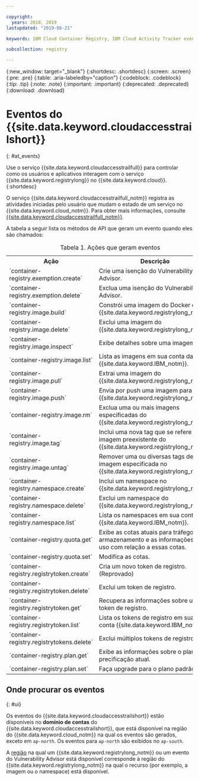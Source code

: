 ```yaml
---

copyright:
  years: 2018, 2019
lastupdated: "2019-06-21"

keywords: IBM Cloud Container Registry, IBM Cloud Activity Tracker events, Activity Tracker events, events, track,

subcollection: registry

---
```


{:new_window: target="_blank"}
{:shortdesc: .shortdesc}
{:screen: .screen}
{:pre: .pre}
{:table: .aria-labeledby="caption"}
{:codeblock: .codeblock}
{:tip: .tip}
{:note: .note}
{:important: .important}
{:deprecated: .deprecated}
{:download: .download}

# Eventos do {{site.data.keyword.cloudaccesstrailshort}}
{: #at_events}

Use o serviço {{site.data.keyword.cloudaccesstrailfull}} para controlar como os usuários e aplicativos interagem com o serviço {{site.data.keyword.registrylong}} no {{site.data.keyword.cloud}}.
{:shortdesc}

O serviço {{site.data.keyword.cloudaccesstrailfull_notm}} registra as atividades iniciadas pelo usuário que mudam
o estado de um serviço no {{site.data.keyword.cloud_notm}}.
Para obter mais informações, consulte [{{site.data.keyword.cloudaccesstrailfull_notm}}](/docs/services/cloud-activity-tracker?topic=cloud-activity-tracker-getting-started#getting-started).

A tabela a seguir lista os métodos de API que geram um evento quando eles são chamados:

<table>
  <caption>Tabela 1. Ações que geram eventos</caption>
  <tr>
    <th>Ação</th>
	  <th>Descrição</th>
  </tr>
  <tr>
    <td>`container-registry.exemption.create`</td>
	  <td>Crie uma isenção do Vulnerability Advisor.</td>
  </tr>
  <tr>
    <td>`container-registry.exemption.delete`</td>
	  <td>Exclua uma isenção do Vulnerability Advisor.</td>
  </tr>
  <tr>
    <td>`container-registry.image.build`</td>
	  <td>Constrói uma imagem do Docker em {{site.data.keyword.registrylong_notm}}.</td>
  </tr>
  <tr>
    <td>`container-registry.image.delete`</td>
	  <td>Exclui uma imagem do {{site.data.keyword.registrylong_notm}}.</td>
  </tr>
  <tr>
    <td>`container-registry.image.inspect`</td>
	  <td>Exibe detalhes sobre uma imagem.</td>
  </tr>
  <tr>
    <td>`container-registry.image.list`</td>
	  <td>Lista as imagens em sua conta da {{site.data.keyword.IBM_notm}}.</td>
  </tr>
  <tr>
    <td>`container-registry.image.pull`</td>
	  <td>Extrai uma imagem do {{site.data.keyword.registrylong_notm}}.</td>
  </tr>
  <tr>
    <td>`container-registry.image.push`</td>
	  <td>Envia por push uma imagem para o {{site.data.keyword.registrylong_notm}}.</td>
  </tr>
    <td>`container-registry.image.rm`</td>
	  <td>Exclua uma ou mais imagens especificadas do {{site.data.keyword.registrylong_notm}}.</td>
  </tr>
  <tr>
    <td>`container-registry.image.tag`</td>
	  <td>Inclui uma nova tag que se refere a uma imagem preexistente do {{site.data.keyword.registrylong_notm}}.</td>
  </tr>
   <tr>
    <td>`container-registry.image.untag`</td>
	  <td>Remover uma ou diversas tags de cada imagem especificada no {{site.data.keyword.registrylong_notm}}.</td>
  </tr>
  <tr>
    <td>`container-registry.namespace.create`</td>
	  <td>Inclui um namespace no {{site.data.keyword.registrylong_notm}}.</td>
  </tr>
  <tr>
    <td>`container-registry.namespace.delete`</td>
	  <td>Exclui um namespace do {{site.data.keyword.registrylong_notm}}.</td>
  </tr>
  <tr>
    <td>`container-registry.namespace.list`</td>
	  <td>Lista os namespaces em sua conta da {{site.data.keyword.IBM_notm}}.</td>
  </tr>
  <tr>
    <td>`container-registry.quota.get`</td>
	  <td>Exibe as cotas atuais para tráfego e armazenamento e as informações de uso com relação a essas cotas.</td>
  </tr>
  <tr>
    <td>`container-registry.quota.set`</td>
	  <td>Modifica as cotas.</td>
  </tr>
  <tr>
    <td>`container-registry.registrytoken.create`</td>
	  <td>Cria um novo token de registro. (Reprovado)</td>
  </tr>
  <tr>
    <td>`container-registry.registrytoken.delete`</td>
	  <td>Exclui um token de registro.</td>
  </tr>
  <tr>
    <td>`container-registry.registrytoken.get`</td>
	  <td>Recupera as informações sobre um token de registro.</td>
  </tr>
  <tr>
    <td>`container-registry.registrytoken.list`</td>
	  <td>Lista os tokens de registro em sua conta {{site.data.keyword.IBM_notm}}.</td>
  </tr>
  <tr>
    <td>`container-registry.registrytokens.delete`</td>
	  <td>Exclui múltiplos tokens de registro.</td>
  </tr>
  <tr>
    <td>`container-registry.plan.get`</td>
	  <td>Exibe as informações sobre o plano de precificação atual.</td>
  </tr>
  <tr>
    <td>`container-registry.plan.set`</td>
	  <td>Faça upgrade para o plano padrão.</td>
  </tr>
 </table>

## Onde procurar os eventos
{: #ui}

Os eventos do {{site.data.keyword.cloudaccesstrailshort}} estão disponíveis no **domínio de contas** do {{site.data.keyword.cloudaccesstrailshort}}, que está disponível na região do {{site.data.keyword.cloud_notm}} na qual os eventos são gerados, exceto em `ap-north`. Os eventos para `ap-north` são exibidos no `ap-south`.

A [região](/docs/services/Registry?topic=registry-registry_overview#registry_regions) na qual um {{site.data.keyword.registrylong_notm}} ou um evento do Vulnerability Advisor está disponível corresponde à região do {{site.data.keyword.registrylong_notm}} na qual o recurso (por exemplo, a imagem ou o namespace) está disponível.

